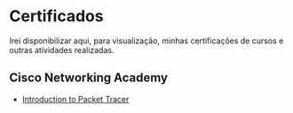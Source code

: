 # Certificados
Irei disponibilizar aqui, para visualização, minhas certificações de cursos e outras atividades realizadas.

## Cisco Networking Academy
- [Introduction to Packet Tracer](https://github.com/shioheii/Certificados/blob/main/Meus%20certificados/Cisco%20Networking%20Academy/Cisco%20Networking%20Academy%20-%20Introduction%20to%20Packet%20Tracer.pdf)
